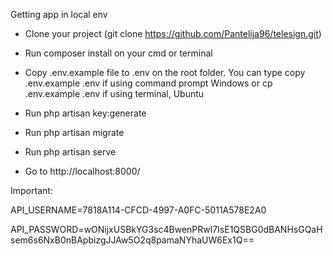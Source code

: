 Getting app in local env

- Clone your project (git clone https://github.com/Pantelija96/telesign.git)

- Run composer install on your cmd or terminal

- Copy .env.example file to .env on the root folder. You can type copy .env.example .env if using command prompt Windows or cp .env.example .env if using terminal, Ubuntu

- Run php artisan key:generate

- Run php artisan migrate

- Run php artisan serve

- Go to http://localhost:8000/

Important:

API_USERNAME=7818A114-CFCD-4997-A0FC-5011A578E2A0

API_PASSWORD=wONijxUSBkYG3sc4BwenPRwl7IsE1QSBG0dBANHsGQaHsem6s6NxB0nBApbizgJJAw5O2q8pamaNYhaUW6Ex1Q==

